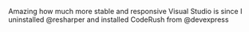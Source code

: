 <!--
id: 658324104
link: http://kevinisom.info/post/658324104/amazing-how-much-more-stable-and-responsive-visual
slug: amazing-how-much-more-stable-and-responsive-visual
date: Thu Jun 03 2010 13:26:16 GMT+1200 (NZST)
raw: {"blog_name":"kevinisom","id":658324104,"post_url":"http://kevinisom.info/post/658324104/amazing-how-much-more-stable-and-responsive-visual","slug":"amazing-how-much-more-stable-and-responsive-visual","type":"text","date":"2010-06-03 01:26:16 GMT","timestamp":1275528376,"state":"published","format":"html","reblog_key":"ToDZnbhT","tags":[],"short_url":"http://tmblr.co/Zw68YydFJg8","highlighted":[],"feed_item":"http://twitter.com/kev_nz/statuses/15281548949","from_feed_id":"650289","note_count":0,"title":null,"body":"<p>Amazing how much more stable and responsive Visual Studio is since I uninstalled @resharper and installed CodeRush from @devexpress</p>"}
publish: 2010-06-03
tags: 
title: null
-->


Amazing how much more stable and responsive Visual Studio is since I
uninstalled @resharper and installed CodeRush from @devexpress


